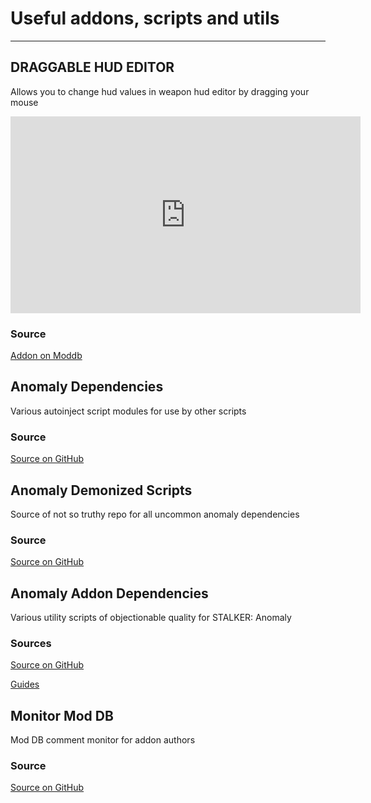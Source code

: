 # Useful addons, scripts and utils

___

## DRAGGABLE HUD EDITOR

Allows you to change hud values in weapon hud editor by dragging your mouse

<iframe width="560" height="315"
    src="https://www.youtube.com/embed/sYUMyUDYZmg"
    title="YouTube video player"
    frameborder="0"
    allow="accelerometer; autoplay; clipboard-write; encrypted-media; gyroscope; picture-in-picture"
    allowfullscreen>
</iframe>

### Source

[Addon on Moddb](https://www.moddb.com/mods/stalker-anomaly/addons/draggable-hud-editor)

## Anomaly Dependencies

Various autoinject script modules for use by other scripts

### Source

[Source on GitHub](https://github.com/ahuyn/anomaly-dependencies)

## Anomaly Demonized Scripts

Source of not so truthy repo for all uncommon anomaly dependencies

### Source

[Source on GitHub](https://github.com/themrdemonized/anomaly-demonized-scripts)

## Anomaly Addon Dependencies

Various utility scripts of objectionable quality for STALKER: Anomaly

### Sources

[Source on GitHub](https://github.com/Aoldri/anomaly-addon-deps)

[Guides](https://docs.google.com/document/d/1o3GjxHd0dMoe_QswrTS3AdInq4j8eWGA2LTiES6Om-E)

## Monitor Mod DB

Mod DB comment monitor for addon authors

### Source

[Source on GitHub](https://github.com/Ishmaeel/monitor-moddb)